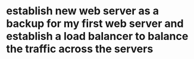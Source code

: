 # establish new web server as a backup for my first web server and establish a load balancer to balance the traffic across the servers